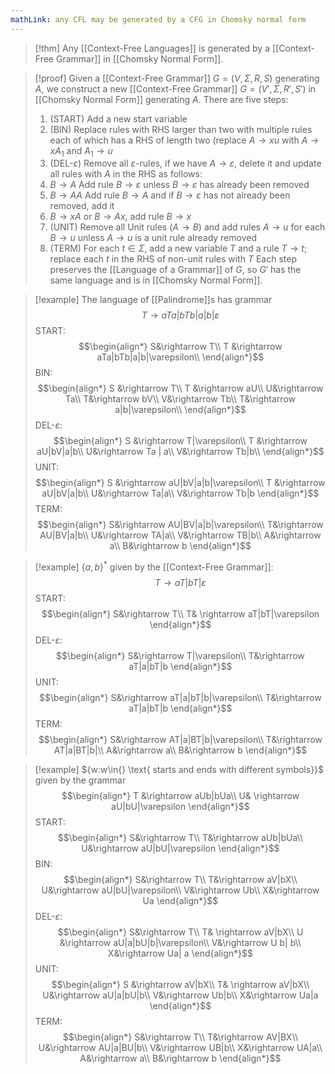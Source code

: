```yaml
---
mathLink: any CFL may be generated by a CFG in Chomsky normal form
---
```

>[!thm] 
>Any [[Context-Free Languages]] is generated by a [[Context-Free Grammar]] in [[Chomsky Normal Form]].


>[!proof]
Given a [[Context-Free Grammar]] $G=(V,\Sigma,R,S)$ generating $A$, we construct a new [[Context-Free Grammar]] $G=(V',\Sigma,R',S')$ in [[Chomsky Normal Form]] generating $A$. There are five steps: 
>1. (START) Add a new start variable
>2. (BIN) Replace rules with RHS larger than two with multiple rules each of which has a RHS of length two (replace $A \rightarrow xu$ with $A \rightarrow xA_{1}$ and $A_{1}\rightarrow u$
>3. (DEL-$\varepsilon$) Remove all $\varepsilon$-rules, if we have $A \rightarrow \varepsilon$, delete it and update all rules with $A$ in the RHS as follows:
>	1. $B \rightarrow A$ Add rule $B \rightarrow \varepsilon$ unless $B \rightarrow \varepsilon$ has already been removed
>	2. $B \rightarrow AA$ Add rule $B \rightarrow A$ and if $B \rightarrow \varepsilon$ has not already been removed, add it
>	3. $B \rightarrow xA$ or $B \rightarrow Ax$, add rule $B \rightarrow x$
>4. (UNIT) Remove all Unit rules $(A \rightarrow B)$ and add rules $A \rightarrow u$ for  each $B \rightarrow u$ unless $A \rightarrow u$ is a unit rule already removed
>5. (TERM) For each $t\in \Sigma$, add a new variable $T$ and a rule $T \rightarrow t$; replace each $t$ in the RHS of non-unit rules with $T$
Each step preserves the [[Language of a Grammar]] of $G$, so $G'$ has the same language and is in [[Chomsky Normal Form]].

>[!example]
The language of [[Palindrome]]s has grammar $$T \rightarrow aTa|bTb|a|b|\varepsilon$$START:$$\begin{align*}
S&\rightarrow T\\
T &\rightarrow aTa|bTb|a|b|\varepsilon\\
\end{align*}$$BIN: $$\begin{align*}
S &\rightarrow T\\
T &\rightarrow aU\\
U&\rightarrow Ta\\
T&\rightarrow bV\\
V&\rightarrow Tb\\
T&\rightarrow a|b|\varepsilon\\
\end{align*}$$DEL-$\varepsilon$: $$\begin{align*}
S &\rightarrow T|\varepsilon\\
T &\rightarrow aU|bV|a|b\\
U&\rightarrow Ta | a\\
V&\rightarrow Tb|b\\
\end{align*}$$UNIT: $$\begin{align*}
S &\rightarrow aU|bV|a|b|\varepsilon\\
T &\rightarrow aU|bV|a|b\\
U&\rightarrow Ta|a\\
V&\rightarrow Tb|b
\end{align*}$$
TERM: $$\begin{align*}
S&\rightarrow AU|BV|a|b|\varepsilon\\
T&\rightarrow AU|BV|a|b\\
U&\rightarrow TA|a\\
V&\rightarrow TB|b\\
A&\rightarrow a\\
B&\rightarrow b
\end{align*}$$

>[!example]
$\{a,b\}^{*}$ given by the [[Context-Free Grammar]]: $$T \rightarrow aT|bT|\varepsilon$$
START: $$\begin{align*}
S&\rightarrow T\\
T& \rightarrow aT|bT|\varepsilon
\end{align*}$$DEL-$\varepsilon$: $$\begin{align*}
S&\rightarrow T|\varepsilon\\
T&\rightarrow aT|a|bT|b
\end{align*}$$UNIT: $$\begin{align*}
S&\rightarrow aT|a|bT|b|\varepsilon\\
T&\rightarrow aT|a|bT|b
\end{align*}$$TERM: $$\begin{align*}
S&\rightarrow AT|a|BT|b|\varepsilon\\
T&\rightarrow AT|a|BT|b|\\
A&\rightarrow a\\
B&\rightarrow b
\end{align*}$$

>[!example]
$\{w:w\in\{} \text{ starts and ends with different symbols}\}$ given by the grammar $$\begin{align*}
T &\rightarrow aUb|bUa\\
U& \rightarrow aU|bU|\varepsilon
\end{align*}$$START: $$\begin{align*}
S&\rightarrow T\\
T&\rightarrow aUb|bUa\\
U&\rightarrow aU|bU|\varepsilon
\end{align*}$$BIN: $$\begin{align*}
S&\rightarrow T\\
T&\rightarrow aV|bX\\
U&\rightarrow aU|bU|\varepsilon\\
V&\rightarrow Ub\\
X&\rightarrow Ua
\end{align*}$$DEL-$\varepsilon$: $$\begin{align*}
S&\rightarrow T\\
T& \rightarrow aV|bX\\
U &\rightarrow aU|a|bU|b|\varepsilon\\
V&\rightarrow U b| b\\
X&\rightarrow Ua| a
\end{align*}$$UNIT: $$\begin{align*}
S &\rightarrow aV|bX\\
T& \rightarrow aV|bX\\
U&\rightarrow aU|a|bU|b\\
V&\rightarrow Ub|b\\
X&\rightarrow Ua|a
\end{align*}$$TERM: $$\begin{align*}
S&\rightarrow T\\
T&\rightarrow AV|BX\\
U&\rightarrow AU|a|BU|b\\
V&\rightarrow UB|b\\
X&\rightarrow UA|a\\
A&\rightarrow a\\
B&\rightarrow b
\end{align*}$$
